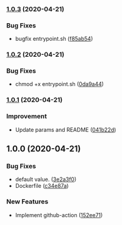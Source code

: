 ### [1.0.3](https://github.com/locona/action-mysqldef/compare/v1.0.2...v1.0.3) (2020-04-21)


### Bug Fixes

* bugfix entrypoint.sh ([f85ab54](https://github.com/locona/action-mysqldef/commit/f85ab542c275a833486752b8d3ac0610f4ccd253))

### [1.0.2](https://github.com/locona/action-mysqldef/compare/v1.0.1...v1.0.2) (2020-04-21)


### Bug Fixes

* chmod +x entrypoint.sh ([0da9a44](https://github.com/locona/action-mysqldef/commit/0da9a44b004a605a70a5a43b72bb3066b041aefc))

### [1.0.1](https://github.com/locona/action-mysqldef/compare/v1.0.0...v1.0.1) (2020-04-21)


### Improvement

* Update params and README ([041b22d](https://github.com/locona/action-mysqldef/commit/041b22d0e4f5efd64dea24d72ecddd022af97b9b))

## 1.0.0 (2020-04-21)


### Bug Fixes

* default value. ([3e2a3f0](https://github.com/locona/action-mysqldef/commit/3e2a3f08fcdaba6d38cf880771fbcf0265d97e46))
* Dockerfile ([c34e87a](https://github.com/locona/action-mysqldef/commit/c34e87ab4209fd857fbd1b7368d3f8dfe86a2afb))


### New Features

* Implement github-action ([152ee71](https://github.com/locona/action-mysqldef/commit/152ee71d18a2dba15c632a4651c535239820c70e))
